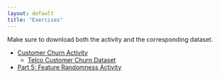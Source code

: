 ```yaml
---
layout: default
title: "Exercises"
---
```


Make sure to download both the activity and the corresponding dataset. 
- [Customer Churn Activity](https://baekholab.github.io/CustomerChurnV1.html)
    - [Telco Customer Churn Dataset](https://www.kaggle.com/datasets/blastchar/telco-customer-churn)
- [Part 5: Feature Randomness Activity](https://baekholab.github.io/FeatureRandomness.ipynb)
